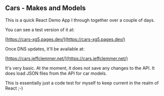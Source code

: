 ## Cars - Makes and Models

This is a quick React Demo App I through together over a couple of days.

You can see a test version of it at:

[https://cars-xg5.pages.dev/](https://cars-xg5.pages.dev/)

Once DNS updates, it'll be available at:

[https://cars.jeffclemmer.net/](https://cars.jeffclemmer.net/)

It's very basic. At the moment, it does not save any changes to the API. It does load JSON files from the API for car models.

This is essentially just a code test for myself to keep current in the realm of React ;-)
